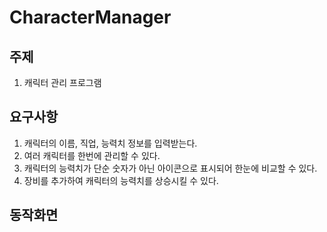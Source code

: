 # CharacterManager

## 주제
1. 캐릭터 관리 프로그램


## 요구사항
1. 캐릭터의 이름, 직업, 능력치 정보를 입력받는다.
2. 여러 캐릭터를 한번에 관리할 수 있다.
3. 캐릭터의 능력치가 단순 숫자가 아닌 아이콘으로 표시되어 한눈에 비교할 수 있다.
4. 장비를 추가하여 캐릭터의 능력치를 상승시킬 수 있다.

## 동작화면
